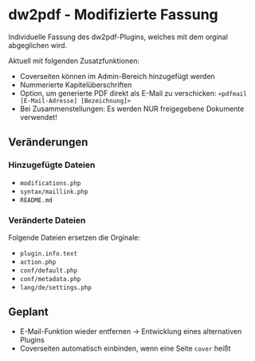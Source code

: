 # dw2pdf - Modifizierte Fassung

Individuelle Fassung des dw2pdf-Plugins, welches mit dem orginal abgeglichen wird.

Aktuell mit folgenden Zusatzfunktionen:

* Coverseiten können im Admin-Bereich hinzugefügt werden
* Nummerierte Kapitelüberschriften
* Option, um generierte PDF direkt als E-Mail zu verschicken: ``<pdfmail [E-Mail-Adresse] [Bezeichnung]>``
* Bei Zusammenstellungen: Es werden NUR freigegebene Dokumente verwendet!

## Veränderungen

### Hinzugefügte Dateien

* ``modifications.php``
* ``syntax/maillink.php``
* ``README.md``

### Veränderte Dateien

Folgende Dateien ersetzen die Orginale:
* ``plugin.info.text``
* ``action.php``
* ``conf/default.php``
* ``conf/metadata.php``
* ``lang/de/settings.php``

## Geplant

* E-Mail-Funktion wieder entfernen -> Entwicklung eines alternativen Plugins
* Coverseiten automatisch einbinden, wenn eine Seite ``cover`` heißt